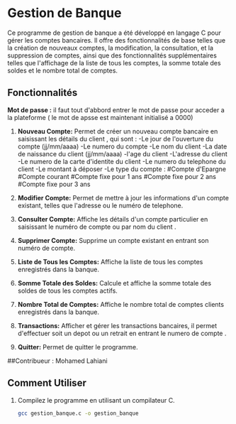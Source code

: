 # Gestion de Banque

Ce programme de gestion de banque a été développé en langage C pour gérer les comptes bancaires. Il offre des fonctionnalités de base telles que la création de nouveaux comptes, la modification, la consultation, et la suppression de comptes, ainsi que des fonctionnalités supplémentaires telles que l'affichage de la liste de tous les comptes, la somme totale des soldes et le nombre total de comptes.

## Fonctionnalités
**Mot de passe :** il faut tout d'abbord entrer le mot de passe pour acceder a la plateforme ( le mot de apsse est maintenant initialisé a 0000) 

1. **Nouveau Compte:** Permet de créer un nouveau compte bancaire en saisissant les détails du client , qui sont  :
     -Le jour de l'ouverture du compte (jj/mm/aaaa)
     -Le numero du compte
     -Le nom du client
     -La date de naissance du client (jj/mm/aaaa)
     -l'age du client
     -L'adresse du client
     -Le numero de la carte d'identite du client
     -Le numero du telephone du client
     -Le montant à déposer
     -Le type du compte : #Compte d'Epargne
                          #Compte courant
                          #Compte fixe pour 1 ans
                          #Compte fixe pour 2 ans
                          #Compte fixe pour 3 ans

3. **Modifier Compte:** Permet de mettre à jour les informations d'un compte existant, telles que l'adresse ou le numéro de telephone.

4. **Consulter Compte:** Affiche les détails d'un compte particulier en saisissant le numéro de compte ou par nom du client .

5. **Supprimer Compte:** Supprime un compte existant en entrant son numéro de compte.

6. **Liste de Tous les Comptes:** Affiche la liste de tous les comptes enregistrés dans la banque.

7. **Somme Totale des Soldes:** Calcule et affiche la somme totale des soldes de tous les comptes actifs.

8. **Nombre Total de Comptes:** Affiche le nombre total de comptes clients enregistrés dans la banque.

9. **Transactions:** Afficher et gérer les transactions bancaires, il permet d'effectuer soit un depot ou un retrait en entrant le numero de compte .

10. **Quitter:** Permet de quitter le programme.

##Contribueur : Mohamed Lahiani

## Comment Utiliser

1. Compilez le programme en utilisant un compilateur C.

   ```bash
   gcc gestion_banque.c -o gestion_banque

